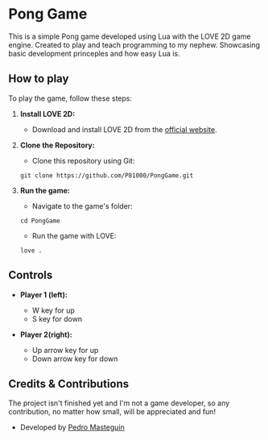 # Pong Game

This is a simple Pong game developed using Lua with the LOVE 2D game engine. Created to play and teach programming to my nephew. Showcasing basic development princeples and how easy Lua is.

## How to play

To play the game, follow these steps:

1. **Install LOVE 2D:**
    - Download and install LOVE 2D from the [official website](https://love2d.org/).

2. **Clone the Repository:**
    - Clone this repository using Git:
    ```
    git clone https://github.com/P81000/PongGame.git
    ```

3. **Run the game:**
    - Navigate to the game's folder:
    ```
    cd PongGame
    ```

    - Run the game with LOVE:
    ```
    love .
    ```
## Controls

- **Player 1 (left):**
    - W key for up
    - S key for down

- **Player 2(right):**
    - Up arrow key for up
    - Down arrow key for down

## Credits & Contributions

The project isn't finished yet and I'm not a game developer, so any contribution, no matter how small, will be appreciated and fun!

- Developed by [Pedro Masteguin](https://github.com/P81000)
